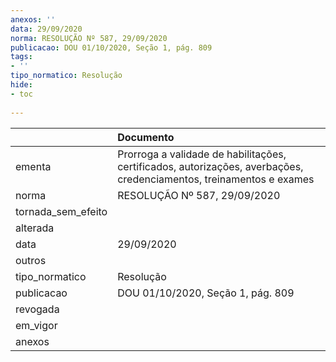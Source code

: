 ```yaml
---
anexos: ''
data: 29/09/2020
norma: RESOLUÇÃO Nº 587, 29/09/2020
publicacao: DOU 01/10/2020, Seção 1, pág. 809
tags:
- ''
tipo_normatico: Resolução
hide: 
- toc 
 
---
```


|                    | Documento                                                                                                           |
|:-------------------|:--------------------------------------------------------------------------------------------------------------------|
| ementa             | Prorroga a validade de habilitações, certificados, autorizações, averbações, credenciamentos, treinamentos e exames |
| norma              | RESOLUÇÃO Nº 587, 29/09/2020                                                                                        |
| tornada_sem_efeito |                                                                                                                     |
| alterada           |                                                                                                                     |
| data               | 29/09/2020                                                                                                          |
| outros             |                                                                                                                     |
| tipo_normatico     | Resolução                                                                                                           |
| publicacao         | DOU 01/10/2020, Seção 1, pág. 809                                                                                   |
| revogada           |                                                                                                                     |
| em_vigor           |                                                                                                                     |
| anexos             |                                                                                                                     |